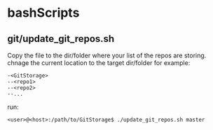 # bashScripts
## git/update_git_repos.sh
Copy the file to the dir/folder where your list of the repos are storing.
chnage the current location to the target dir/folder
for example:
```
-<GitStorage>
--<repo1>
--<repo2>
--...
```
run:
```
<user>@<host>:/path/to/GitStorage$ ./update_git_repos.sh master
```
